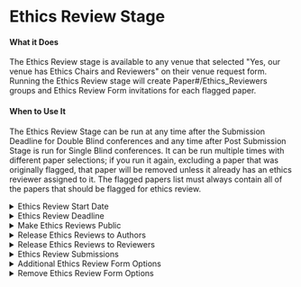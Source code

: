 # Ethics Review Stage

#### What it Does&#x20;

The Ethics Review stage is available to any venue that selected "Yes, our venue has Ethics Chairs and Reviewers" on their venue request form. Running the Ethics Review stage will create Paper#/Ethics\_Reviewers groups and Ethics Review Form invitations for each flagged paper.&#x20;

#### When to Use It&#x20;

The Ethics Review Stage can be run at any time after the Submission Deadline for Double Blind conferences and any time after Post Submission Stage is run for Single Blind conferences. It can be run multiple times with different paper selections; if you run it again, excluding a paper that was originally flagged, that paper will be removed unless it already has an ethics reviewer assigned to it. The flagged papers list must always contain all of the papers that should be flagged for ethics review.&#x20;

<details>

<summary>Ethics Review Start Date</summary>

* When ethics reviewers can start writing their reviews, in GMT
* Optional&#x20;
* Defaults to now

</details>

<details>

<summary>Ethics Review Deadline </summary>

* When the ethics review invitations expire, in GMT
* Required

</details>

<details>

<summary>Make Ethics Reviews Public</summary>

* Whether the ethics reviews should be made immediately public. Only available if submissions are public.&#x20;
* Required&#x20;

</details>

<details>

<summary>Release Ethics Reviews to Authors</summary>

* Whether the ethics reviews should be made immediately available to the authors.&#x20;
* Required

</details>

<details>

<summary>Release Ethics Reviews to Reviewers </summary>

* Which reviewers and ethics chairs the reviews should be immediately released to&#x20;
* Required&#x20;

</details>

<details>

<summary>Ethics Review Submissions</summary>

* A comma-separated list of the paper numbers of submissions requiring ethics review.&#x20;
* Required&#x20;

</details>

<details>

<summary>Additional Ethics Review Form Options</summary>

* Additional options that will be added to the default Ethics Review Form. Expects valid JSON surrounded by a single pair of curly braces {}. Read more about the accepted field types [here](../../getting-started/frequently-asked-questions/what-field-types-are-supported-in-the-forms.md).
* Optional&#x20;
* Defaults to the default [Ethics Review Form](../default-forms/default-ethics-review-form.md)

</details>

<details>

<summary>Remove Ethics Review Form Options </summary>

* Removes fields from the Review form. Expects a comma separated list of field names in lowercase.
* Optional&#x20;
* Defaults to default [Ethics Review Form](../default-forms/default-ethics-review-form.md).

</details>

